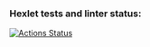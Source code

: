 ### Hexlet tests and linter status:
[![Actions Status](https://github.com/PikylNadin/qa-auto-engineer-javascript-project-87/actions/workflows/hexlet-check.yml/badge.svg)](https://github.com/PikylNadin/qa-auto-engineer-javascript-project-87/actions)